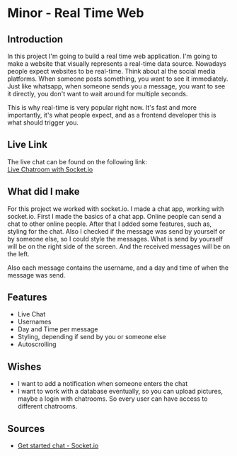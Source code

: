 # Minor - Real Time Web

## Introduction
In this project I'm going to build a real time web application. I'm going to make a
website that visually represents a real-time data source. Nowadays people expect websites
to be real-time. Think about al the social media platforms. When someone posts something, you want
to see it immediately. Just like whatsapp, when someone sends you a message, you want to see it
directly, you don't want to wait around for multiple seconds.

This is why real-time is very popular right now. It's fast and more importantly, it's what people
expect, and as a frontend developer this is what should trigger you.

## Live Link
The live chat can be found on the following link: <br/>
[Live Chatroom with Socket.io](https://minor-realtimeweb-twitterchat.herokuapp.com/)

## What did I make
For this project we worked with socket.io. I made a chat app, working with socket.io.
First I made the basics of a chat app. Online people can send a chat to other online people.
After that I added some features, such as, styling for the chat.
Also I checked if the message was send by yourself or by someone else, so I could style the
messages. What is send by yourself will be on the right side of the screen. And the received
messages will be on the left.

Also each message contains the username, and a day and time of when the message was send.

## Features
-	Live Chat
-	Usernames
-	Day and Time per message
-	Styling, depending if send by you or someone else
-	Autoscrolling

## Wishes
-	I want to add a notification when someone enters the chat
-	I want to work with a database eventually, so you can upload pictures, maybe a login with chatrooms.
	So every user can have access to different chatrooms.

## Sources
-	[Get started chat - Socket.io](https://socket.io/get-started/chat/)
